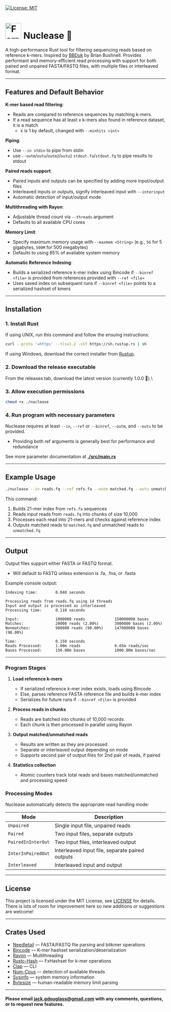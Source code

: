 [![License: MIT](https://img.shields.io/badge/License-MIT-yellow.svg)](LICENSE)


# **<img src="./misc/ferris.svg" width=50em alt="Ferris the crab" /> Nuclease** 🧬
A high-performance Rust tool for filtering sequencing reads based on reference k-mers.
Inspired by [BBDuk](https://archive.jgi.doe.gov/data-and-tools/software-tools/bbtools/bb-tools-user-guide/bbduk-guide/) by Brian Bushnell. Provides performant and memory-efficient read processing with support for both paired and unpaired FASTA/FASTQ files, with multiple files or interleaved format.  

---

## **Features and Default Behavior**

**K-mer based read filtering**:  
- Reads are compared to reference sequences by matching k-mers.
- If a read sequence has at least x k-mers also found in reference dataset, it is a match
  - x is 1 by default, changed with `--minhits <int>`

**Piping**:  
- Use `--in stdin` to pipe from stdin
- use `--outm`/`outu`/`outm2`/`outu2` `stdout.fa`/`stdout.fq` to pipe results to stdout

**Paired reads support**:  
- Paired inputs and outputs can be specified by adding more input/output files
- Interleaved inputs or outputs, signify interleaved input with `--interinput`
- Automatic detection of input/output mode

**Multithreading with Rayon**:  
- Adjustable thread count via `--threads` argument  
- Defaults to all available CPU cores

**Memory Limit**:  
- Specify maximum memory usage with `--maxmem <String>` (e.g., `5G` for 5 gigabytes, `500M` for 500 megabytes)  
- Defaults to using 85% of available system memory

**Automatic Reference Indexing**:  
- Builds a serialized reference k-mer index using Bincode if `--binref <file>` is provided from references provided with `--ref <file>`
- Uses saved index on subsequent runs if `--binref <file>` points to a serialized hashset of kmers

---

## **Installation**

### **1. Install Rust**
If using UNIX, run this command and follow the ensuing instructions:

```bash
curl --proto '=https' --tlsv1.2 -sSf https://sh.rustup.rs | sh
```

If using Windows, download the correct installer from [Rustup](https://rustup.rs/#).

### **2. Download the release executable**
From the releases tab, download the latest version (currently 1.0.0 🎉).\

### **3. Allow execution permissions**
```bash
chmod +x ./nuclease
```

### **4. Run program with necessary parameters**
Nuclease requires at least `--in`, `--ref` or `--binref`, `--outm`, and `--outu` to be provided.
   - Providing both ref arguments is generally best for performance and redundance

See more parameter documentation at **[./src/main.rs](/src/main.rs)**

---

## **Example Usage**
```bash
./nuclease --in reads.fq --ref refs.fa --outm matched.fq --outu unmatched.fq --k 21
```

This command:
1. Builds 21-mer index from `refs.fa` sequences
2. Reads input reads from `reads.fq` into chunks of size 10,000
3. Processes each read into 21-mers and checks against reference index
4. Outputs matched reads to `matched.fq` and unmatched reads to `unmatched.fq`

---

## **Output**

Output files support either FASTA or FASTQ format.
- Will default to FASTQ unless extension is .fa, .fna, or .fasta

Example console output:

```
Indexing time:        0.040 seconds

Processing reads from reads.fq using 14 threads
Input and output is processed as interleaved
Processing time:      0.110 seconds

Input:                1000000 reads             150000000 bases
Matches:              20000 reads (2.00%)       3000000 bases (2.00%)
Nonmatches:           980000 reads (98.00%)     147000000 bases (98.00%)

Time:                 0.150 seconds
Reads Processed:      1.00m reads               6.65m reads/sec
Bases Processed:      150.00m bases             1000.00m bases/sec
```

---

### **Program Stages**

1. **Load reference k-mers**  
   - If serialized reference k-mer index exists, loads using Bincode  
   - Else, parses reference FASTA reference file and builds k-mer index  
   - Serializes for future runs if `--binref <File>` is provided

2. **Process reads in chunks**  
   - Reads are batched into chunks of 10,000 records  
   - Each chunk is then processed in parallel using Rayon

3. **Output matched/unmatched reads**  
   - Results are written as they are processed  
   - Separate or interleaved output depending on mode
   - Supports second pair of output files for 2nd pair of reads, if paired

4. **Statistics collection**  
   - Atomic counters track total reads and bases matched/unmatched and processing speed

### **Processing Modes**
Nuclease automatically detects the appropriate read handling mode:

| **Mode**                   | **Description**                                     |
|----------------------------|-----------------------------------------------------|
| `Unpaired`                 | Single input file, unpaired reads                   |
| `Paired`                   | Two input files, separate outputs                   |
| `PairedInInterOut`         | Two input files, interleaved output                 |
| `InterInPairedOut`         | Interleaved input file, separate paired outputs     |
| `Interleaved`              | Interleaved input and output                        |

---

## **License**

This project is licensed under the MIT License, see [LICENSE](LICENSE) for details. There is lots of room for improvement here so new additions or suggestions are welcome!

---

## **Crates Used**

- [Needletail](https://github.com/onecodex/needletail) — FASTA/FASTQ file parsing and bitkmer operations
- [Bincode](https://sr.ht/~stygianentity/bincode/) — K-mer hashset serialization/deserialization
- [Rayon](https://github.com/rayon-rs/rayon) — Multithreading
- [Rustc-Hash](https://github.com/rust-lang/rustc-hash) — FxHashset for k-mer operations
- [Clap](https://github.com/clap-rs/clap) — CLI
- [Num-Cpus](https://github.com/seanmonstar/num_cpus) — detection of available threads
- [Sysinfo](https://github.com/GuillaumeGomez/sysinfo) — system memory information
- [Bytesize](https://github.com/tailhook/bytesize) — human-readable memory limit parsing

---

#### Please email jack.gdouglass@gmail.com with any comments, questions, or to request new features.